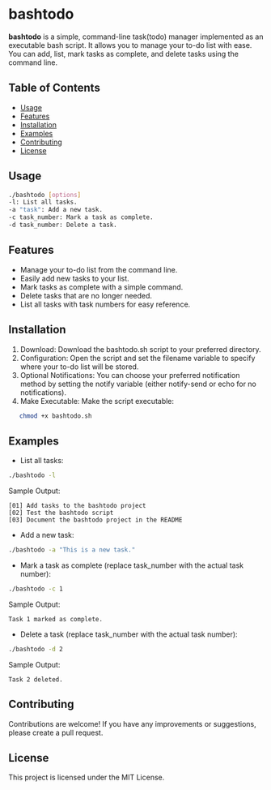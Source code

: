 # bashtodo

**bashtodo** is a simple, command-line task(todo) manager implemented as an executable bash script. It allows you to manage your to-do list with ease. You can add, list, mark tasks as complete, and delete tasks using the command line.

## Table of Contents
- [Usage](#usage)
- [Features](#features)
- [Installation](#installation)
- [Examples](#examples)
- [Contributing](#contributing)
- [License](#license)

## Usage

```bash
./bashtodo [options]
-l: List all tasks.
-a "task": Add a new task.
-c task_number: Mark a task as complete.
-d task_number: Delete a task.
```

## Features

- Manage your to-do list from the command line.
- Easily add new tasks to your list.
- Mark tasks as complete with a simple command.
- Delete tasks that are no longer needed.
- List all tasks with task numbers for easy reference.

## Installation

1. Download: Download the bashtodo.sh script to your preferred directory.
2. Configuration: Open the script and set the filename variable to specify where your to-do list will be stored.
3. Optional Notifications: You can choose your preferred notification method by setting the notify variable (either notify-send or echo for no notifications).
4. Make Executable: Make the script executable:
```bash
   chmod +x bashtodo.sh
```

## Examples

- List all tasks:
```bash
./bashtodo -l
```
Sample Output:
```plaintext
[01] Add tasks to the bashtodo project
[02] Test the bashtodo script
[03] Document the bashtodo project in the README
```

- Add a new task:
```bash
./bashtodo -a "This is a new task."
```

- Mark a task as complete (replace task_number with the actual task number):
```bash
./bashtodo -c 1
```
Sample Output:
```plaintext
Task 1 marked as complete.
```

- Delete a task (replace task_number with the actual task number):
```bash
./bashtodo -d 2
```

Sample Output:
```plaintext
Task 2 deleted.
```

## Contributing

Contributions are welcome! If you have any improvements or suggestions, please create a pull request.

## License

This project is licensed under the MIT License.
